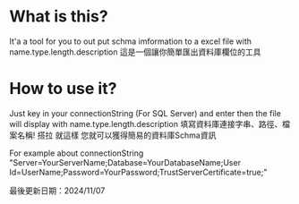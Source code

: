 # What is this?
It'a a tool for you to out put schma imformation to a excel file with name.type.length.description
這是一個讓你簡單匯出資料庫欄位的工具

# How to use it?
Just key in your connectionString (For SQL Server) and enter then
the file will display with name.type.length.description
填寫資料庫連接字串、路徑、檔案名稱! 搭拉 就這樣 您就可以獲得簡易的資料庫Schma資訊

For example about connectionString
"Server=YourServerName;Database=YourDatabaseName;User Id=UserName;Password=YourPassword;TrustServerCertificate=true;"

最後更新日期：2024/11/07
